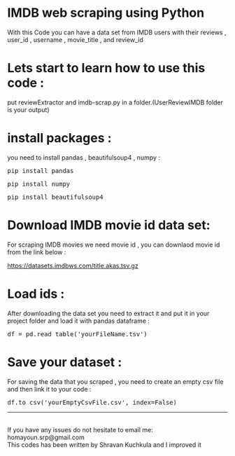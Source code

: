 # IMDB web scraping using Python
With this Code you can have a data set from IMDB users with their reviews , user_id , username , movie_title , and review_id

# Lets start to learn how to use this code :

put reviewExtractor and imdb-scrap.py in a folder.(UserReviewIMDB folder is your output)

# install packages :
you need to install pandas , beautifulsoup4 , numpy :
<div class="highlight highlight-source-shell"><pre>pip install pandas</pre></div>
<div class="highlight highlight-source-shell"><pre>pip install numpy</pre></div>
<div class="highlight highlight-source-shell"><pre>pip install beautifulsoup4</pre></div>

# Download IMDB movie id data set:
For scraping IMDB movies we need movie id , you can downlaod movie id from the link below :
<div class="highlight highlight-source-shell"><a href="https://datasets.imdbws.com/title.akas.tsv.gz">https://datasets.imdbws.com/title.akas.tsv.gz</a></div>

# Load ids :
After downloading the data set you need to extract it and put it in your project folder and load it with pandas dataframe :
<div class="highlight highlight-source-shell"><pre>df = pd.read_table('yourFileName.tsv')</pre></div>

# Save your dataset :
For saving the data that you scraped , you need to create an empty csv file and then link it to your code :
<div class="highlight highlight-source-shell"><pre>df.to_csv('yourEmptyCsvFile.csv', index=False)</pre></div>


<hr>
<br>
If you have any issues do not hesitate to email me: homayoun.srp@gmail.com
<br>
This codes has been written by Shravan Kuchkula and I improved it
